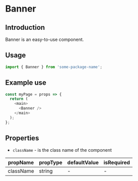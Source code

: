 # Banner

<!-- STORY -->

## Introduction

Banner is an easy-to-use component.

## Usage

```javascript
import { Banner } from 'some-package-name';
```

## Example use

```javascript
const myPage = props => {
  return (
    <main>
      <Banner />
    </main>
  );
};
```

## Properties

- `className` - is the class name of the component

| propName  | propType | defaultValue | isRequired |
| --------- | -------- | ------------ | ---------- |
| className | string   | -            | -          |
